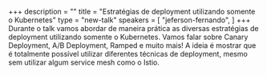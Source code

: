 +++
description = ""
title = "Estratégias de deployment utilizando somente o Kubernetes"
type = "new-talk"
speakers = [
        "jeferson-fernando",
]
+++
Durante o talk vamos abordar de maneira prática as diversas estratégias de deployment utilizando somente o Kubernetes. Vamos falar sobre Canary Deployment, A/B Deployment, Ramped e muito mais! A ideia é mostrar que é totalmente possível utilizar diferentes técnicas de deployment, mesmo sem utilizar algum service mesh como o Istio.